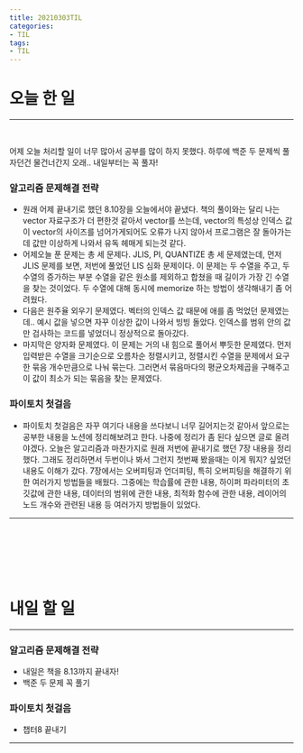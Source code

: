 ```yaml
---
title: 20210303TIL
categories: 
- TIL
tags:
- TIL
---
```

# 오늘 한 일 
---- 
<br/>

어제 오늘 처리할 일이 너무 많아서 공부를 많이 하지 못했다. 하루에 백준 두 문제씩 풀자던건 물건너간지 오래.. 내일부터는 꼭 풀자! 

### 알고리즘 문제해결 전략 
- 원래 어제 끝내기로 했던 8.10장을 오늘에서야 끝냈다. 책의 풀이와는 달리 나는 vector 자료구조가 더 편한것 같아서 vector를 쓰는데, vector의 특성상 인덱스 값이 vector의 사이즈를 넘어가게되어도 오류가 나지 않아서 프로그램은 잘 돌아가는데 값만 이상하게 나와서 유독 헤매게 되는것 같다. 
- 어제오늘 푼 문제는 총 세 문제다. JLIS, PI, QUANTIZE 총 세 문제였는데, 먼저 JLIS 문제를 보면, 저번에 풀었던 LIS 심화 문제이다. 이 문제는 두 수열을 주고, 두 수열의 증가하는 부분 수열을 같은 원소를 제외하고 합쳤을 때 길이가 가장 긴 수열을 찾는 것이었다. 두 수열에 대해 동시에 memorize 하는 방법이 생각해내기 좀 어려웠다. 
- 다음은 원주율 외우기 문제였다. 벡터의 인덱스 값 때문에 애를 좀 먹었던 문제였는데.. 예시 값을 넣으면 자꾸 이상한 값이 나와서 빙빙 돌았다. 인덱스를 범위 안의 값만 검사하는 코드를 넣었더니 정상적으로 돌아갔다. 
- 마지막은 양자화 문제였다. 이 문제는 거의 내 힘으로 풀어서 뿌듯한 문제였다. 먼저 입력받은 수열을 크기순으로 오름차순 정렬시키고, 정렬시킨 수열을 문제에서 요구한 묶음 개수만큼으로 나눠 묶는다. 그러면서 묶음마다의 평균오차제곱을 구해주고 이 값이 최소가 되는 묶음을 찾는 문제였다. 

### 파이토치 첫걸음 
- 파이토치 첫걸음은 자꾸 여기다 내용을 쓰다보니 너무 길어지는것 같아서 앞으로는 공부한 내용을 노션에 정리해보려고 한다. 나중에 정리가 좀 된다 싶으면 글로 올려야겠다. 오늘은 알고리즘과 마찬가지로 원래 저번에 끝내기로 했던 7장 내용을 정리했다. 그래도 정리하면서 두번이나 봐서 그런지 첫번째 봤을때는 이게 뭐지? 싶었던 내용도 이해가 갔다. 7장에서는 오버피팅과 언더피팅, 특히 오버피팅을 해결하기 위한 여러가지 방법들을 배웠다. 그중에는 학습률에 관한 내용, 하이퍼 파라미터의 초깃값에 관한 내용, 데이터의 범위에 관한 내용, 최적화 함수에 관한 내용, 레이어의 노드 개수와 관련된 내용 등 여러가지 방법들이 있었다. 
---
<br/><br/><br/><br/><br/>   
   

# 내일 할 일    
---   



### 알고리즘 문제해결 전략 
- 내일은 책을 8.13까지 끝내자! 
- 백준 두 문제 꼭 풀기 

### 파이토치 첫걸음 
- 챕터8 끝내기



---